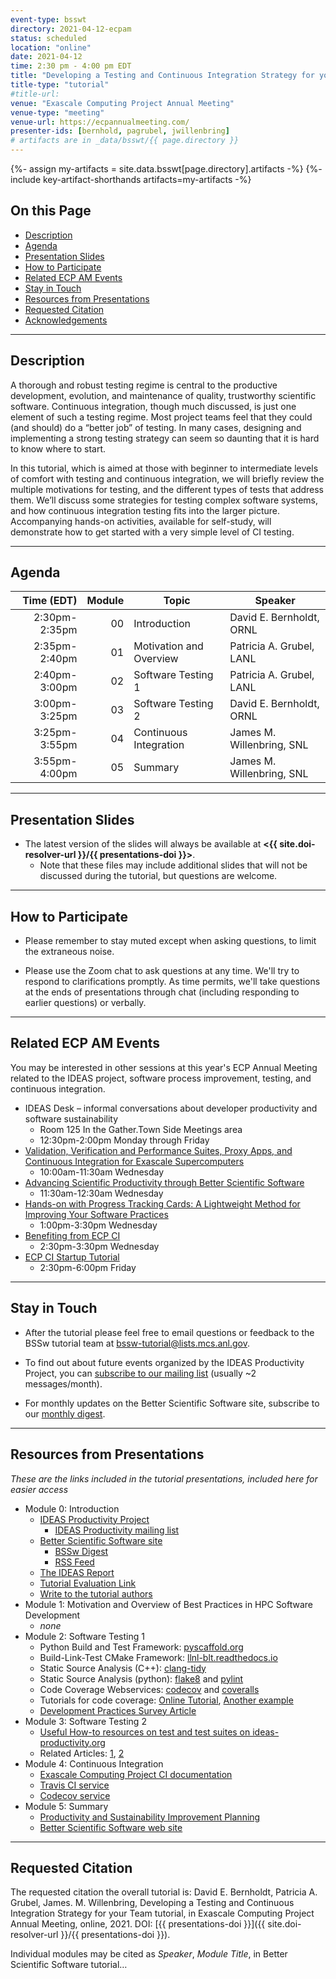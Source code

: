 ```yaml
---
event-type: bsswt
directory: 2021-04-12-ecpam
status: scheduled
location: "online"
date: 2021-04-12
time: 2:30 pm - 4:00 pm EDT
title: "Developing a Testing and Continuous Integration Strategy for your Team"
title-type: "tutorial"
#title-url:
venue: "Exascale Computing Project Annual Meeting"
venue-type: "meeting"
venue-url: https://ecpannualmeeting.com/
presenter-ids: [bernhold, pagrubel, jwillenbring]
# artifacts are in _data/bsswt/{{ page.directory }}
---
```

{%- assign my-artifacts = site.data.bsswt[page.directory].artifacts -%}
{%- include key-artifact-shorthands artifacts=my-artifacts -%}

## On this Page
* [Description](#description)
* [Agenda](#agenda) 
* [Presentation Slides](#presentation-slides) 
* [How to Participate](#how-to-participate)
* [Related ECP AM Events](#related-ecp-am-events)  
* [Stay in Touch](#stay-in-touch) 
* [Resources from Presentations](#resources-from-presentations) 
* [Requested Citation](#requested-citation)
* [Acknowledgements](#acknowledgements) 

---

## Description

A thorough and robust testing regime is central to the productive development, evolution, and maintenance of quality, trustworthy scientific software. Continuous integration, though much discussed, is just one element of such a testing regime. Most project teams feel that they could (and should) do a “better job” of testing. In many cases, designing and implementing a strong testing strategy can seem so daunting that it is hard to know where to start.

In this tutorial, which is aimed at those with beginner to intermediate levels of comfort with testing and continuous integration, we will briefly review the multiple motivations for testing, and the different types of tests that address them. We’ll discuss some strategies for testing complex software systems, and how continuous integration testing fits into the larger picture. Accompanying hands-on activities, available for self-study, will demonstrate how to get started with a very simple level of CI testing.

---

## Agenda

| Time (EDT) | Module | Topic | Speaker |
|-----------:|-------:|-------|---------|
| 2:30pm-2:35pm | 00 | Introduction | David E. Bernholdt, ORNL |
| 2:35pm-2:40pm | 01 | Motivation and Overview | Patricia A. Grubel, LANL |
| 2:40pm-3:00pm | 02 | Software Testing 1 | Patricia A. Grubel, LANL |
| 3:00pm-3:25pm | 03 | Software Testing 2 | David E. Bernholdt, ORNL | 
| 3:25pm-3:55pm | 04 | Continuous Integration | James M. Willenbring, SNL | 
| 3:55pm-4:00pm | 05 | Summary | James M. Willenbring, SNL| 

---

## Presentation Slides

* The latest version of the slides will always be available at **<{{ site.doi-resolver-url }}/{{ presentations-doi }}>**.
  - Note that these files may include additional slides that will not be discussed during the tutorial, but questions are welcome.

---

## How to Participate

* Please remember to stay muted except when asking questions, to limit the extraneous noise. 

* Please use the Zoom chat to ask questions at any time.  We'll try to respond to clarifications promptly.  As time permits, we'll take questions at the ends of presentations through chat (including responding to earlier questions) or verbally.

---

## Related ECP AM Events

You may be interested in other sessions at this year's ECP Annual Meeting related to the IDEAS project, software process improvement, testing, and continuous integration.

* IDEAS Desk – informal conversations about developer productivity and software sustainability
  - Room 125 In the Gather.Town Side Meetings area
  - 12:30pm-2:00pm Monday through Friday
* [Validation, Verification and Performance Suites, Proxy Apps, and Continuous Integration for Exascale Supercomputers](https://whova.com/portal/webapp/ecpan_202104/Agenda/1510974)
  - 10:00am-11:30am Wednesday 
* [Advancing Scientific Productivity through Better Scientific Software](https://whova.com/portal/webapp/ecpan_202104/Agenda/1511033)
  - 11:30am-12:30am Wednesday
* [Hands-on with Progress Tracking Cards: A Lightweight Method for Improving Your Software Practices](https://whova.com/portal/webapp/ecpan_202104/Agenda/1511046)
  - 1:00pm-3:30pm Wednesday
* [Benefiting from ECP CI](https://whova.com/portal/webapp/ecpan_202104/Agenda/1511067)
  - 2:30pm-3:30pm Wednesday
* [ECP CI Startup Tutorial](https://whova.com/portal/webapp/ecpan_202104/Agenda/1511140)
  - 2:30pm-6:00pm Friday

---

## Stay in Touch

* After the tutorial please feel free to email questions or feedback to the BSSw tutorial team at <bssw-tutorial@lists.mcs.anl.gov>.

* To find out about future events organized by the IDEAS Productivity Project, you can [subscribe to our mailing list](http://eepurl.com/cQCyJ5) (usually ~2 messages/month).

* For monthly updates on the Better Scientific Software site, subscribe to our [monthly digest](https://bssw.io/pages/receive-our-email-digest).

---

## Resources from Presentations
*These are the links included in the tutorial presentations, included here for easier access*

* Module 0: Introduction
  * [IDEAS Productivity Project](http://ideas-productivity.org)
    * [IDEAS Productivity mailing list](http://eepurl.com/cQCyJ5)
  * [Better Scientific Software site](https://bssw.io)
    * [BSSw Digest](https://bssw.io/pages/receive-our-email-digest)
    * [RSS Feed](https://bssw.io/items.rss)
  * [The IDEAS Report](https://exascaleproject.org/better-scientific-productivity-through-better-scientific-software-the-ideas-report)
  * [Tutorial Evaluation Link](https://submissions.supercomputing.org/?page=Submit&id=TutorialEvaluation&site=sc20)
  * [Write to the tutorial authors](mailto:bssw-tutorial@lists.mcs.anl.gov)
* Module 1: Motivation and Overview of Best Practices in HPC Software Development
  * *none*
* Module 2: Software Testing 1
  * Python Build and Test Framework: [pyscaffold.org](https://pyscaffold.org)
  * Build-Link-Test CMake Framework: [llnl-blt.readthedocs.io](https://llnl-blt.readthedocs.io)
  * Static Source Analysis (C++): [clang-tidy](https://clang.llvm.org/extra/clang-tidy/)
  * Static Source Analysis (python): [flake8](https://flake8.pycqa.org/en/latest/index.html) and [pylint](https://www.pylint.org/)
  * Code Coverage Webservices: [codecov](https://about.codecov.io/) and [coveralls](https://coveralls.io/)
  * Tutorials for code coverage: [Online Tutorial](https://github.com/amklinv/morpheus), [Another example](https://github.com/jrdoneal/infrastructure)
  * [Development Practices Survey Article](https://dx.doi.org/10.6084/m9.figshare.14188463.v1)
* Module 3: Software Testing 2
  * [Useful How-to resources on test and test suites on ideas-productivity.org](https://ideas-productivity.org/resources/howtos/)
  * Related Articles: [1](https://ieeexplore.ieee.org/abstract/document/8449015), [2](https://onlinelibrary.wiley.com/doi/abs/10.1002/spe.2220)
* Module 4: Continuous Integration
  * [Exascale Computing Project CI documentation](https://ecp-ci.gitlab.io/)
  * [Travis CI service](https://travis-ci.com)
  * [Codecov service](https://codecov.io)
* Module 5: Summary
  * [Productivity and Sustainability Improvement Planning](https://bssw.io/psip)
  * [Better Scientific Software web site](https://bssw.io/)

---

## Requested Citation
The requested citation the overall tutorial is: David E. Bernholdt, Patricia A. Grubel, James. M. Willenbring, Developing a Testing and Continuous Integration Strategy for your Team tutorial, in Exascale Computing Project Annual Meeting, online, 2021. DOI: [{{ presentations-doi }}]({{ site.doi-resolver-url }}/{{ presentations-doi }}).

Individual modules may be cited as *Speaker*, *Module Title*, in Better Scientific Software tutorial…
